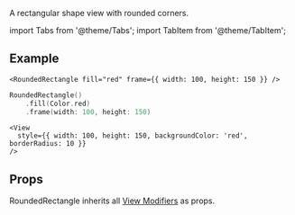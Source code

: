 ---
---

A rectangular shape view with rounded corners.

import Tabs from '@theme/Tabs';
import TabItem from '@theme/TabItem';

## Example

<Tabs>
<TabItem value="srn" label="swiftui-react-native">

```tsx
<RoundedRectangle fill="red" frame={{ width: 100, height: 150 }} />
```

</TabItem>
<TabItem value="swiftui" label="SwiftUI">

```swift
RoundedRectangle()
    .fill(Color.red)
    .frame(width: 100, height: 150)
```

</TabItem>
<TabItem value="react-native" label="React Native">

```tsx
<View
  style={{ width: 100, height: 150, backgroundColor: 'red', borderRadius: 10 }}
/>
```

</TabItem>
</Tabs>

## Props

RoundedRectangle inherits all [View Modifiers](../modifiers#full-list) as props.
